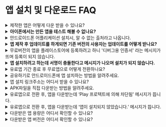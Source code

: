 # 앱 설치 및 다운로드 FAQ

<details>

<summary>제작한 앱은 어떻게 다운 받을 수 있나요?</summary>

**스윙투앱 공식앱 - 앱 미리보기**를 이용하여 제작한 앱을 확인할 수 있습니다.

1\)앱스토어, 플레이스토어에서 ‘스윙투앱’ 공식앱을 다운받아주세요.

\*앱이 이미 설치가 되어 있다면 최신버전으로 업데이트 받아주세요.

<img src="https://s.w.org/images/core/emoji/11/svg/25b6.svg" alt="▶" data-size="line"> \*\*\*\* [**앱스토어 출시 링크(URL)**](https://itunes.apple.com/us/app/%EC%8A%A4%EC%9C%99%ED%88%AC%EC%95%B1-swing2app/id1089434204?l=ko\&ls=1\&mt=8)

<img src="https://s.w.org/images/core/emoji/11/svg/25b6.svg" alt="▶" data-size="line"> \*\*\*\* [**플레이스토어 출시 링크(URL)**](https://play.google.com/store/apps/details?id=com.hustay.swing.n24b9904fe8b52497d87aaa75f795b5f96)

2\) 앱 실행 후 → 카테고리 상단에 \[앱미리보기] 메뉴를 선택한 뒤 스윙투앱 웹사이트 가입 계정(아이디, 비밀번호)으로 로그인해주세요.

**\*주의: 로그인은 반드시 스윙투앱 홈페이지** [**http://www.swing2app.co.kr**](http://www.swing2app.co.kr/)**에서 가입한 계정을 넣어주셔야 합니다.**

**스윙투앱 공식앱에서 가입한 계정이 아니에요\~!**

3\) 로그인이 완료되면 앱 미리보기 페이지가 열리며, 제작한 앱 목록을 확인할 수 있습니다.

\*아이폰은 미리보기 버튼을 눌러서 확인이 가능합니다. (웹뷰, 푸시로 제작한 앱은 아이폰에서 확인 불가)

\*안드로이드폰에서는 앱미리보기, 앱 다운로드 가능합니다.

앱 설치방법 상세 방법은 아래 매뉴얼 링크를 확인해주세요.

<img src="https://s.w.org/images/core/emoji/11/svg/25b6.svg" alt="▶" data-size="line"> [앱 설치방법 보러가기](https://wp.swing2app.co.kr/documentation/appoperation/appinstall/)

</details>

<details>

<summary><strong>아이폰에서는 만든 앱을 테스트 해볼 수 없나요?</strong></summary>

아이폰에서도 앱 테스트 가능합니다.

2가지 방법에 대해서 알려드리면요.

**1)무료버전앱 이용시 - 스윙투앱 앱 미리보기 이용**

앱스토어에서 \[스윙투앱] 공식앱을 다운받아 설치해주세요.

앱 실행하여 상단의 \[앱 미리보기] 메뉴를 선택한 뒤, 스윙투앱 계정으로 로그인 - 제작한 앱을 아이폰에서 미리보기로 확인할 수 있어요.

\*무료로 제작한 앱 모두 확인할 수 있어요.

\*단 프로토타입- 푸시, 웹뷰로 제작된 앱은 미리보기 이용불가 (일반 프로토타입-슬라이드, 탑, 푸터 등으로 제작한 앱만 이용 가능)

**2) 유료버전 앱 이용시 - 사용자의 애플 아이디로 테스트 버전 등록 'test-flight'**\\

앱스토어에서 제공하는 test-flight을 이용하여 테스트할 수 있습니다.

유료앱 이용권, 앱스토어 업로드 티켓 구매 후 앱스토어 업로드 신청을 해주세요.

업로드 신청 완료 후 이메일 : help@swing2app.co.kr 로 앱스토어 test-flight 요청 메일을 주시기 바랍니다.

아이폰 앱을 사용하실 사용자분들의 애플 계정(이메일주소)을 모두 모아서 보내주시기 바랍니다.

심사는 3일 \~5일 소요되며, 심사 완료되면 사용자의 아이폰에서 앱을 설치하여 테스트해볼 수 있습니다.

test-flight 이용은 90일만 이용 가능하며 연장할 경우 앱스토어 업로드티켓을 구매하여 업로드 재신청 주셔야 합니다.

\* 유료버전일 경우 해당되며 앱스토어 업로드 티켓 구매하셔서 업로드 신청까지 해주셔야 합니다. ( 스윙 유료이용권이 결제가 되어 있어야 합니다.)

**\[앱스토어 test-flight 이용안내]**

https://wp.swing2app.co.kr/knowledgebase/appstore-testflight/

</details>

<details>

<summary>안드로이드폰 어플리케이션 설치시, 알 수 없는 출처라고 나옵니다.</summary>

현재 구글에서는 구글 플레이스토어를 제외한 기타 출처를 통해 설치하는 앱에 대해서 경고하는 것으로 기본 설정되어 있습니다.

따라서 공식 플레이스토어가 아닌 외부 경로를 통해 앱을 받은 경우 이러한 메시지가 나올 수 있습니다.

안드로이드폰에서 **‘설정 > 보안 > 알수 없는 출처’ 체크 확인하시면** 다운로드 받은 어플리케이션을 설치하실 수 있습니다.

물론 플레이스토어에 업로드한 앱이라면 이러한 메시지를 보실 수 없으니 마켓 업로드를 하면 간단히 해결됩니다.

그외에 프로텍트 관련 보안 메시지 역시 '무시하고 설치'로 선택하고 진행해주시면 됩니다.

**☞**[ **\[APK파일 안드로이드폰 설치방법\]**](http://wp.swing2app.co.kr/documentation/appoperation/appinstall/)

</details>

<details>

<summary><strong>앱 제작 후 업데이트를 하게되면 기존 버전의 사용자는 업데이트를 어떻게 받나요?</strong></summary>

앱 실행시 업데이트 메시지 창이 뜨기 때문에 사용자는 최신버전으로 업데이트를 받을 수 있습니다.

현재 스윙투앱 앱제작에서 업데이트를 할 때 ‘권장’, ‘필수’, ‘업데이트표시 않함’을 관리자가 직접 선택할 수 있습니다.

선택한 옵션에 따라서 메시지창의 내용이 달라지며 ‘필수’를 선택한 경우는 사용자가 꼭 업데이트를 해야만 앱을 정상적으로 이용할 수 있습니다.

유료버전 전환 후 앱이 앱스토어, 플레이스토어에 등록된 경우 새로 업데이트 된 버전의 앱을 해당 스토어에도 다시 업데이트 해주셔야 합니다.

업데이트 받아야 이용자들도 변경된 내용으로 이용가능합니다.

</details>

<details>

<summary>무료버전의 앱을 플레이스토어에 등록하려고 하니 '디버그용 인증서' 라는 메시지가 뜨며 등록이 되지 않습니다.</summary>

디버그 관련 메시지는 무료버전의 앱을 마켓에 올리려고 할 때 뜨는 메시지입니다.

무료버전앱은 스토어 출시가 불가합니다.

\*스윙투앱 - 무료버전 앱은 개인적인 용도로만 이용가능 (스토어 배포 불가)

유료버전 앱은 스토어 출시가 가능합니다. (플레이스토어, 앱스토어, 원스토어 등 출시 가능)

따라서 플레이스토어 등록을 원할 경우 반드시 유료 결제 후 aab파일을 받아 등록해주시기 바랍니다.

</details>

<details>

<summary><strong>앱 설치하려고 하는데 서명이 충돌한다고 메시지가 나오며 설치가 되지 않습니다.</strong></summary>

무료 버전을 설치 후에 유료버전을 설치하게 되면 다음과 같은 메시지가 나타납니다 .

기존 무료앱을 지우시고 설치하시면 문제없이 설치가 됩니다.

\*무료버전앱과 유료버전앱은 호환이 되지 않기 때문에 반드시 삭제 후 다시 설치해주시기 바랍니다.

</details>

<details>

<summary>유료앱 기간 종료 후 무료앱으로 어떻게 전환하나요?</summary>

유료앱으로 더이상 사용하지 않고, 무료앱으로 사용하길 원한다면 아래 방법으로 진행해주세요.

1\)이용기간이 만료된 유료앱 확인

2\)안드로이드폰에 설치된 앱 삭제 (기존에 다운받은 유료앱 삭제)

3\)앱제작 페이지에서 \[앱 업데이트] 버튼 선택 (앱을 새로 제작하면 무료버전으로 전환됩니다)

4\)스윙투앱 공식앱 – 앱미리보기에서 – 앱 다운로드 진행

5\)무료버전 앱을 다시 실행하면 정상 구동됩니다.

6\)그 외에 플레이스토어 등에 올라간 앱은 사용자분들이 직접 내려주실 수 있습니다.

(앱스토어는 요청주시면 내려드립니다)

[\[유료앱 기간 종료 후 무료앱 전환방법 매뉴얼 보러가기\]](https://wp.swing2app.co.kr/documentation/appoperation/freeapp-change/)

</details>

<details>

<summary>공유하기로 안드로이드폰에 앱 설치하는 방법을 알려주세요.</summary>

**앱 공유하기는 무료로 제작한 앱을 안드로이드폰에서 서로 공유하여, 내가 제작한 앱을 다른 사용자에게 전달해줄 수 있는 기능입니다.**

<img src="https://wp.swing2app.co.kr/wp-content/uploads/2022/07/%EC%95%B1%EA%B3%B5%EC%9C%A010-1.png" alt="" data-size="original">

앱제작시 설정이나, 앱공유하기 메뉴를 적용하면 해당 기능을 이용하여 다른 어플로 앱 공유하기 링크를 보낼 수 있습니다.

링크를 타고 앱을 설치하여 이용 가능합니다.

**\* 앱 공유는 안드로이드폰만 가능, 아이폰에서는 무료버전앱은 공유 설치가 안되요\~!**

**아이폰은 앱스토어에 출시된 앱만 다운 받을 수 있어요.**

[**\[공유하기로 앱 설치하는 방법 보러가기\]**](https://wp.swing2app.co.kr/documentation/appoperation/share-app/)

</details>

<details>

<summary>앱 설치 링크주소는 어디서 받을 수 있나요?</summary>

스윙투앱 홈페이지 - 앱제작이력에서 APK파일을 받으면 다운로드에서 앱을 설치할 수 있는 링크 주소를 복사할 수 있습니다.

안드로이드폰에서는 앱 설치 링크로 직접 앱을 다운 받을 수 있습니다.

\*아이폰은 앱 설치 불가, 안드로이드폰에서만 이용 가능합니다.

<img src="https://wp.swing2app.co.kr/wp-content/uploads/2022/07/%EC%95%B1%EB%A7%81%ED%81%AC1.png" alt="" data-size="original">

<img src="https://wp.swing2app.co.kr/wp-content/uploads/2022/07/%EC%95%B1%EB%A7%81%ED%81%AC2.png" alt="" data-size="original">

<img src="https://wp.swing2app.co.kr/wp-content/uploads/2022/07/%EC%95%B1%EB%A7%81%ED%81%AC3.png" alt="" data-size="original">

**\*중요\* PC에서 진행, 웹브라우저: 크롬을 이용해주세요!!**

이렇게 받은 링크주소를 다양한 경로로 복사하여 설치할 수 있습니다.

[\[앱 설치 링크주소로 앱 다운받](https://wp.swing2app.co.kr/documentation/appoperation/applink-install/)[기 매뉴얼 보러가기\]](https://wp.swing2app.co.kr/documentation/appoperation/applink-install/)

</details>

<details>

<summary>APK파일을 직접 다운받는 방법을 알려주세요.</summary>

스윙투앱 공식앱 - 앱 미리보기 기능을 이용하는 것 외에 안드로이드폰에서는 APK파일로 직접 다운받을 수 있습니다.

**APK파일로 앱을 다운 및 설치하는 방법은 안드로이드폰에서만 가능합니다. \*아이폰 이용 불가**

**1)스윙투앱 홈페이지 - 앱제작 이력에서 APK파일 받기 이용**

앱제작 완료 후 모바일에서 스윙투앱 홈페이지 접속 후, 앱제작 이력 페이지에서 \[APK 파일 받기] 버튼을 선택합니다.

<img src="https://wp.swing2app.co.kr/wp-content/uploads/2022/07/%EB%AA%A8%EB%B0%94%EC%9D%BC%EC%95%B1%EC%84%A4%EC%B9%98.png" alt="" data-size="original">

APK파일 받기를 선택하면 파일 다운로드가 시작되며, 모바일에서 바로 앱을 설치할 수 있습니다.

**2)이메일에서 앱 다운로드 하기**

<img src="https://wp.swing2app.co.kr/wp-content/uploads/2022/07/%EC%BA%A1%EC%B2%9811.png" alt="" data-size="original">

앱이 제작되면 사용자의 이메일로 제작 완료된 APK파일이 발송되요.

**파란색 배너 – \[앱 다운로드 하기]** 를 선택해서 앱을 설치할 수 있습니다.

여러 방법으로 앱을 다운받을 수 있구요.

보다 상세한 방법은 아래 매뉴얼을 참고해주세요.

[\[핸드폰에 앱 설치하는 방법 매뉴얼 보러가기\]](https://wp.swing2app.co.kr/documentation/appoperation/appinstall/)

</details>

<details>

<summary>유료앱으로 전환 후, 앱을 다운받는데 ‘Play 프로텍트에 의해 차단됨’ 메시지가 뜹니다.</summary>

<img src="https://wp.swing2app.co.kr/wp-content/uploads/2022/07/%EC%9C%A0%EB%A3%8C%EC%95%B1-%EB%AF%B8%EC%84%A4%EC%B9%981.png" alt="" data-size="original">

유료로 전환된 앱을 설치받으려고 할 때 위의 이미지처럼 ‘Play 프로텍트에 의해 차단됨’ 메시지가 뜰 수 있습니다.

아직 플레이스토어에 출시(등록) 전으로, 공식 플레이스토어가 아닌 외부 경로에서 다운받을 경우 구글 프로텍트에서 해당 메시지를 띄웁니다.

이때는 \[무시하고 설치] 선택하시면 정상적으로 설치가 가능합니다.

플레이스토어에 앱을 출시하면 해당 메시지는 뜨지 않습니다.

</details>

<details>

<summary>유료앱으로 전환 후, 앱을 다운받는데 ‘앱이 설치되지 않았습니다.’ 메시지가 뜹니다.</summary>

<img src="https://wp.swing2app.co.kr/wp-content/uploads/2022/07/%EA%B5%AC%EA%B8%80%EC%A0%95%EC%B1%855-506x1024.png" alt="" data-size="original">

해당 메시지도 구글에서 자체적으로 앱 설치를 막은 케이스입니다.

플레이스토어 출시를 하지 않는 경우 구글에서는 이를 알 수 없는 경로로 인식하여 설치를 임의적으로 막아놓았기 때문에 제대로 설치가 안되는 사례가 발생이 됩니다.

**스윙투앱으로 제작한 유료앱 중 플레이스토어에 출시가 되지 않는 앱들은 안드로이드폰에서 미인증 경로로 파악하여 설치를 차단해놓았습니다.**

플레이스토어 어플에서 프로텍트 보안 설정을 해제하시면 쉽게 해결이 가능합니다.

**\* 플레이스토어 앱 → ‘Play 프로텍트‘에서→ “기기에 보안 위협이 있는지 검색” , “유해한 앱을 감지하는 기능 보완”를 선택 해제 해서 사용하시길 권장드립니다.**

</details>

<details>

<summary>다운받은 앱 용량은 어디서 확인할 수 있나요?</summary>

무료버전앱은 어플리케이션 정보를 확인하면 저장용량을 확인할 수 있습니다.

<img src="https://wp.swing2app.co.kr/wp-content/uploads/2022/07/%EC%95%B1-%EC%A0%80%EC%9E%A5%EC%9A%A9%EB%9F%89.png" alt="" data-size="original">

안드로이드폰에 설치된 앱 아이콘을 길게 누르면 배너 창이 뜨며 느낌표 모양 아이콘 선택시 어플리케이션 정보 창에서 확인 가능합니다.

무료버전앱은 안드로이드폰에서만 다운 가능하기 때문에 아이폰은 해당 사항 없습니다.

유료버전앱으로 플레이스토어, 앱스토어에 출시된 앱은 출시 정보에 앱 용량이 기재되어 있습니다.

아이폰은 앱스토어에 기재된 저장용량으로 확인해주시기 바랍니다.

</details>

<details>

<summary>다운받은 앱 버전은 어디서 확인할 수 있나요?</summary>

일반 프로토타입 앱, 푸시앱 중에서 '설정' 메뉴를 앱에 적용한 경우는 설정에서 버전을 확인할 수 있습니다.

<img src="https://wp.swing2app.co.kr/wp-content/uploads/2022/07/%EC%95%B1%EB%B2%84%EC%A0%842.png" alt="" data-size="original">

설정 메뉴를 적용하지 않은 앱, 웹뷰앱은 핸드폰 내부 기능인 어플리케이션 정보를 통해서 확인 가능합니다.

\*안드로이드폰에 설치된 앱 아이콘을 길게 누르면 앱 정보를 확인할 수 있습니다.

<img src="https://wp.swing2app.co.kr/wp-content/uploads/2022/07/%EC%95%B1%EB%B2%84%EC%A0%84.png" alt="" data-size="original">

아이폰은 앱스토어를 통한 앱 다운만 가능하므로, 앱스토어에서 다운받은 버전으로 확인해주시기 바랍니다.

</details>
